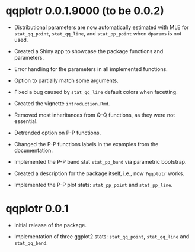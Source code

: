 # qqplotr 0.0.1.9000 (to be 0.0.2)

* Distributional parameters are now automatically estimated with MLE for `stat_qq_point`, 
`stat_qq_line`, and `stat_pp_point` when `dparams` is not used.


* Created a Shiny app to showcase the package functions and parameters.

* Error handling for the parameters in all implemented functions.

* Option to partially match some arguments.

* Fixed a bug caused by `stat_qq_line` default colors when facetting.

* Created the vignette `introduction.Rmd`.

* Removed most inheritances from Q-Q functions, as they were not essential.

* Detrended option on P-P functions.

* Changed the P-P functions labels in the examples from the documentation.

* Implemented the P-P band stat `stat_pp_band` via parametric bootstrap.

* Created a description for the package itself, i.e., now `?qqplotr` works.

* Implemented the P-P plot stats: `stat_pp_point` and `stat_pp_line`.

# qqplotr 0.0.1

* Initial release of the package.

* Implementation of three ggplot2 stats: `stat_qq_point`, `stat_qq_line` and
`stat_qq_band`.
